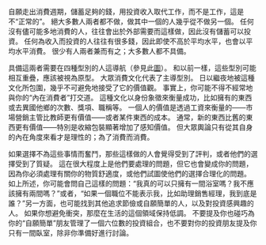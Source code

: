 自願走出消費週期，儲蓄足夠的錢，用投資收入取代工作，而不是工作，這是不“正常的”。
絕大多數人兩者都不做，做其中一個的人幾乎從不做另一個。
任何沒有儘可能多地消費的人，往往會出於外部需要而這樣做，因此沒有儲蓄可以投資。
任何為收入而投資的人往往有很多錢，因此即使不高於平均水平，也會以平均水平消費。
很少有人兩者兼而有之；大多數人都不具備。

具備這兩者需要在四種型別的人這導航（參見此[圖](..\img\5-fig1.png)）。
和以前一樣，這些型別可能相互重疊，應該被視為原型。
大眾消費文化代表了主導型別。
日以繼夜地被這種文化所包圍，幾乎不可避免地接受了它的價值觀。
事實上，你可能不得不經常地與你的“內在消費者”打交道。
這種文化以身份象徵來衡量成功，比如擁有的東西或去異國他鄉的次數、獎項、職稱等。
一個人的價值是透過工資來衡量的——市場營銷主管比教師更有價值——或者某件東西的成本。
通常，新的東西比舊的東西更有價值——特別是收縮包裝顯著增加了感知價值。
但大眾輿論只有從其自身的內在角度來看才是理性的；為了消費而消費。

如果選擇不為這些事情而奮鬥，那些這樣做的人會覺得受到了評判，或者他們的選擇受到了質疑。
這在很大程度上是他們要處理的問題，但它也會變成你的問題，因為你必須處理有關你的物質舒適度，或他們試圖使他們的選擇合理化的問題。
如上所述，你可能會問自己這樣的問題：“我真的可以只擁有一間浴室嗎？我不應該擁有兩間嗎？”或者，“如果一個職位不能表示我，比如助理銷售經理，我到底是誰？”另一方面，也可能找到其他追求節儉或自願簡單的人，以及對投資感興趣的人。
如果你想避免衝突，那麼在生活的這個領域保持低調。
不要提及你也碰巧為你的“自願簡單”朋友管理了一個六位數的投資組合，也不要對你的投資朋友提及你只有一間臥室，除非你準備好進行討論。
